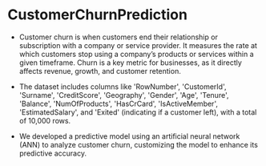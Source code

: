 # CustomerChurnPrediction
- Customer churn is when customers end their relationship or subscription with a company or service provider. It measures the rate at which customers stop using a company’s products or services within a given timeframe. Churn is a key metric for businesses, as it directly affects revenue, growth, and customer retention.

- The dataset includes columns like 'RowNumber', 'CustomerId', 'Surname', 'CreditScore', 'Geography', 'Gender', 'Age', 'Tenure', 'Balance', 'NumOfProducts', 'HasCrCard', 'IsActiveMember', 'EstimatedSalary', and 'Exited' (indicating if a customer left), with a total of 10,000 rows.

- We developed a predictive model using an artificial neural network (ANN) to analyze customer churn, customizing the model to enhance its predictive accuracy.
